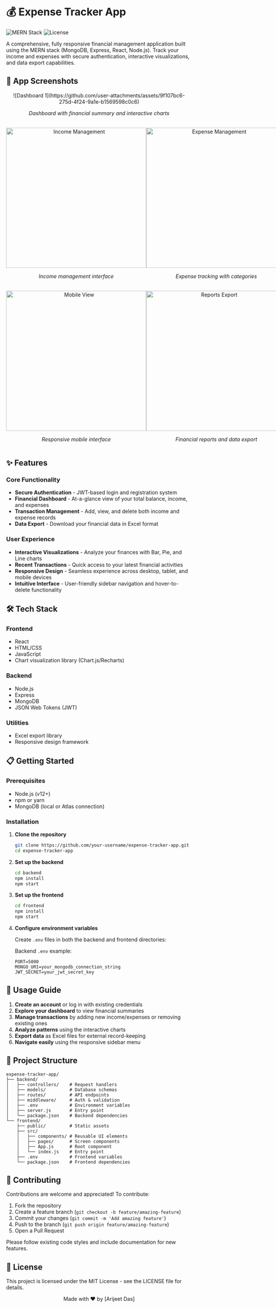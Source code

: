 # 💰 Expense Tracker App

![MERN Stack](https://img.shields.io/badge/Stack-MERN-blue)
![License](https://img.shields.io/badge/License-MIT-green)

A comprehensive, fully responsive financial management application built using the MERN stack (MongoDB, Express, React, Node.js). Track your income and expenses with secure authentication, interactive visualizations, and data export capabilities.

## 📸 App Screenshots

<div align="center">
  ![Dashboard 1](https://github.com/user-attachments/assets/9f107bc6-275d-4f24-9a1e-b1569598c0c6)

  <p><i>Dashboard with financial summary and interactive charts</i></p>
  
  <br />
  
  <div style="display: flex; justify-content: space-between;">
    <div>
      <img src="/api/placeholder/380/250" alt="Income Management" width="380px" />
      <p><i>Income management interface</i></p>
    </div>
    <div>
      <img src="/api/placeholder/380/250" alt="Expense Management" width="380px" />
      <p><i>Expense tracking with categories</i></p>
    </div>
  </div>
  
  <br />
  
  <div style="display: flex; justify-content: space-between;">
    <div>
      <img src="/api/placeholder/380/250" alt="Mobile View" width="380px" />
      <p><i>Responsive mobile interface</i></p>
    </div>
    <div>
      <img src="/api/placeholder/380/250" alt="Reports Export" width="380px" />
      <p><i>Financial reports and data export</i></p>
    </div>
  </div>
</div>

## ✨ Features

### Core Functionality
- **Secure Authentication** - JWT-based login and registration system
- **Financial Dashboard** - At-a-glance view of your total balance, income, and expenses
- **Transaction Management** - Add, view, and delete both income and expense records
- **Data Export** - Download your financial data in Excel format

### User Experience
- **Interactive Visualizations** - Analyze your finances with Bar, Pie, and Line charts
- **Recent Transactions** - Quick access to your latest financial activities
- **Responsive Design** - Seamless experience across desktop, tablet, and mobile devices
- **Intuitive Interface** - User-friendly sidebar navigation and hover-to-delete functionality

## 🛠️ Tech Stack

### Frontend
- React
- HTML/CSS
- JavaScript
- Chart visualization library (Chart.js/Recharts)

### Backend
- Node.js
- Express
- MongoDB
- JSON Web Tokens (JWT)

### Utilities
- Excel export library
- Responsive design framework

## 📋 Getting Started

### Prerequisites
- Node.js (v12+)
- npm or yarn
- MongoDB (local or Atlas connection)

### Installation

1. **Clone the repository**
   ```bash
   git clone https://github.com/your-username/expense-tracker-app.git
   cd expense-tracker-app
   ```

2. **Set up the backend**
   ```bash
   cd backend
   npm install
   npm start
   ```

3. **Set up the frontend**
   ```bash
   cd frontend
   npm install
   npm start
   ```

4. **Configure environment variables**
   
   Create `.env` files in both the backend and frontend directories:

   Backend `.env` example:
   ```
   PORT=5000
   MONGO_URI=your_mongodb_connection_string
   JWT_SECRET=your_jwt_secret_key
   ```

## 🚀 Usage Guide

1. **Create an account** or log in with existing credentials
2. **Explore your dashboard** to view financial summaries
3. **Manage transactions** by adding new income/expenses or removing existing ones
4. **Analyze patterns** using the interactive charts
5. **Export data** as Excel files for external record-keeping
6. **Navigate easily** using the responsive sidebar menu

## 📁 Project Structure

```
expense-tracker-app/
├── backend/
│   ├── controllers/    # Request handlers
│   ├── models/         # Database schemas
│   ├── routes/         # API endpoints
│   ├── middleware/     # Auth & validation
│   ├── .env            # Environment variables
│   ├── server.js       # Entry point
│   └── package.json    # Backend dependencies
└── frontend/
    ├── public/         # Static assets
    ├── src/
    │   ├── components/ # Reusable UI elements
    │   ├── pages/      # Screen components
    │   ├── App.js      # Root component
    │   └── index.js    # Entry point
    ├── .env            # Frontend variables
    └── package.json    # Frontend dependencies
```

## 👥 Contributing

Contributions are welcome and appreciated! To contribute:

1. Fork the repository
2. Create a feature branch (`git checkout -b feature/amazing-feature`)
3. Commit your changes (`git commit -m 'Add amazing feature'`)
4. Push to the branch (`git push origin feature/amazing-feature`)
5. Open a Pull Request

Please follow existing code styles and include documentation for new features.

## 📄 License

This project is licensed under the MIT License - see the LICENSE file for details.



<p align="center">Made with ❤️ by [Arijeet Das]</p>

